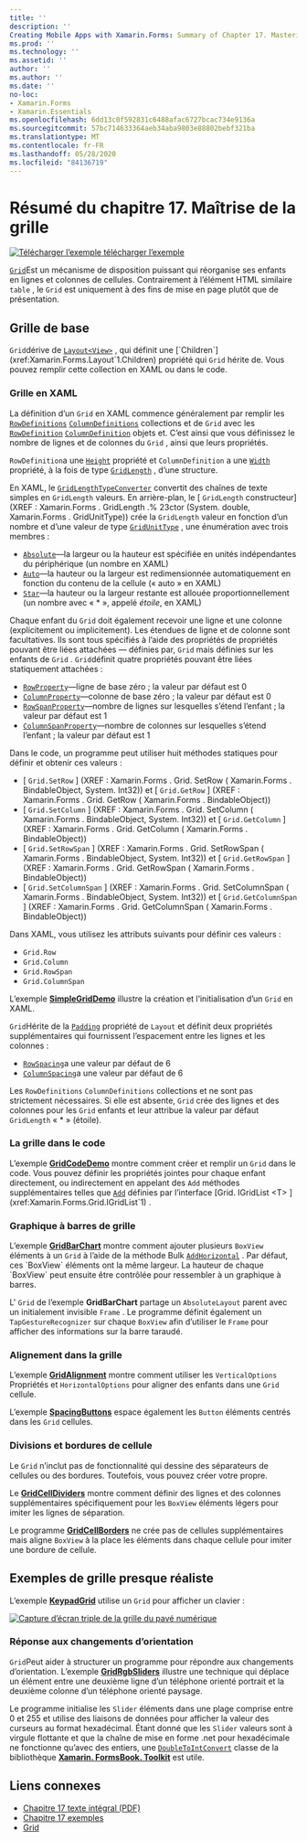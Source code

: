 ```yaml
---
title: ''
description: ''
Creating Mobile Apps with Xamarin.Forms: Summary of Chapter 17. Mastering the Grid''
ms.prod: ''
ms.technology: ''
ms.assetid: ''
author: ''
ms.author: ''
ms.date: ''
no-loc:
- Xamarin.Forms
- Xamarin.Essentials
ms.openlocfilehash: 6dd13c0f592831c6488afac6727bcac734e9136a
ms.sourcegitcommit: 57bc714633364aeb34aba9803e88802bebf321ba
ms.translationtype: MT
ms.contentlocale: fr-FR
ms.lasthandoff: 05/28/2020
ms.locfileid: "84136719"
---
```

# <a name="summary-of-chapter-17-mastering-the-grid"></a>Résumé du chapitre 17. Maîtrise de la grille

[![Télécharger ](~/media/shared/download.png) l’exemple télécharger l’exemple](https://github.com/xamarin/xamarin-forms-book-samples/tree/master/Chapter17)

[`Grid`](xref:Xamarin.Forms.Grid)Est un mécanisme de disposition puissant qui réorganise ses enfants en lignes et colonnes de cellules. Contrairement à l’élément HTML similaire `table` , le `Grid` est uniquement à des fins de mise en page plutôt que de présentation.

## <a name="the-basic-grid"></a>Grille de base

`Grid`dérive de [`Layout<View>`](xref:Xamarin.Forms.Layout`1) , qui définit une [`Children`](xref:Xamarin.Forms.Layout`1.Children) propriété qui `Grid` hérite de. Vous pouvez remplir cette collection en XAML ou dans le code.

### <a name="the-grid-in-xaml"></a>Grille en XAML

La définition d’un `Grid` en XAML commence généralement par remplir les [`RowDefinitions`](xref:Xamarin.Forms.Grid.RowDefinitions) [`ColumnDefinitions`](xref:Xamarin.Forms.Grid.ColumnDefinitions) collections et de `Grid` avec les [`RowDefinition`](xref:Xamarin.Forms.RowDefinition) [`ColumnDefinition`](xref:Xamarin.Forms.ColumnDefinition) objets et. C’est ainsi que vous définissez le nombre de lignes et de colonnes du `Grid` , ainsi que leurs propriétés.

`RowDefinition`a une [`Height`](xref:Xamarin.Forms.RowDefinition.Height) propriété et `ColumnDefinition` a une [`Width`](xref:Xamarin.Forms.ColumnDefinition.Width) propriété, à la fois de type [`GridLength`](xref:Xamarin.Forms.GridLength) , d’une structure.

En XAML, le [`GridLengthTypeConverter`](xref:Xamarin.Forms.GridLengthTypeConverter) convertit des chaînes de texte simples en `GridLength` valeurs. En arrière-plan, le [ `GridLength` constructeur] (XREF : Xamarin.Forms . GridLength .% 23ctor (System. double, Xamarin.Forms . GridUnitType)) crée la `GridLength` valeur en fonction d’un nombre et d’une valeur de type [`GridUnitType`](xref:Xamarin.Forms.GridUnitType) , une énumération avec trois membres :

- [`Absolute`](xref:Xamarin.Forms.GridUnitType.Absolute)&mdash;la largeur ou la hauteur est spécifiée en unités indépendantes du périphérique (un nombre en XAML)
- [`Auto`](xref:Xamarin.Forms.GridUnitType.Auto)&mdash;la hauteur ou la largeur est redimensionnée automatiquement en fonction du contenu de la cellule (« auto » en XAML)
- [`Star`](xref:Xamarin.Forms.GridUnitType.Star)&mdash;la hauteur ou la largeur restante est allouée proportionnellement (un nombre avec « \* », appelé *étoile*, en XAML)

Chaque enfant du `Grid` doit également recevoir une ligne et une colonne (explicitement ou implicitement). Les étendues de ligne et de colonne sont facultatives. Ils sont tous spécifiés à l’aide des propriétés de propriétés pouvant être liées attachées &mdash; définies par, `Grid` mais définies sur les enfants de `Grid` . `Grid`définit quatre propriétés pouvant être liées statiquement attachées :

- [`RowProperty`](xref:Xamarin.Forms.Grid.RowProperty)&mdash;ligne de base zéro ; la valeur par défaut est 0
- [`ColumnProperty`](xref:Xamarin.Forms.Grid.ColumnProperty)&mdash;colonne de base zéro ; la valeur par défaut est 0
- [`RowSpanProperty`](xref:Xamarin.Forms.Grid.RowSpanProperty)&mdash;nombre de lignes sur lesquelles s’étend l’enfant ; la valeur par défaut est 1
- [`ColumnSpanProperty`](xref:Xamarin.Forms.Grid.ColumnSpanProperty)&mdash;nombre de colonnes sur lesquelles s’étend l’enfant ; la valeur par défaut est 1

Dans le code, un programme peut utiliser huit méthodes statiques pour définir et obtenir ces valeurs :

- [ `Grid.SetRow` ] (XREF : Xamarin.Forms . Grid. SetRow ( Xamarin.Forms . BindableObject, System. Int32)) et [ `Grid.GetRow` ] (XREF : Xamarin.Forms . Grid. GetRow ( Xamarin.Forms . BindableObject))
- [ `Grid.SetColumn` ] (XREF : Xamarin.Forms . Grid. SetColumn ( Xamarin.Forms . BindableObject, System. Int32)) et [ `Grid.GetColumn` ] (XREF : Xamarin.Forms . Grid. GetColumn ( Xamarin.Forms . BindableObject))
- [ `Grid.SetRowSpan` ] (XREF : Xamarin.Forms . Grid. SetRowSpan ( Xamarin.Forms . BindableObject, System. Int32)) et [ `Grid.GetRowSpan` ] (XREF : Xamarin.Forms . Grid. GetRowSpan ( Xamarin.Forms . BindableObject))
- [ `Grid.SetColumnSpan` ] (XREF : Xamarin.Forms . Grid. SetColumnSpan ( Xamarin.Forms . BindableObject, System. Int32)) et [ `Grid.GetColumnSpan` ] (XREF : Xamarin.Forms . Grid. GetColumnSpan ( Xamarin.Forms . BindableObject))

Dans XAML, vous utilisez les attributs suivants pour définir ces valeurs :

- `Grid.Row`
- `Grid.Column`
- `Grid.RowSpan`
- `Grid.ColumnSpan`

L’exemple [**SimpleGridDemo**](https://github.com/xamarin/xamarin-forms-book-samples/tree/master/Chapter17/SimpleGridDemo) illustre la création et l’initialisation d’un `Grid` en XAML.

`Grid`Hérite de la [`Padding`](xref:Xamarin.Forms.Layout.Padding) propriété de `Layout` et définit deux propriétés supplémentaires qui fournissent l’espacement entre les lignes et les colonnes :

- [`RowSpacing`](xref:Xamarin.Forms.Grid.RowSpacing)a une valeur par défaut de 6
- [`ColumnSpacing`](xref:Xamarin.Forms.Grid.ColumnSpacing)a une valeur par défaut de 6

Les `RowDefinitions` `ColumnDefinitions` collections et ne sont pas strictement nécessaires. Si elle est absente, `Grid` crée des lignes et des colonnes pour les `Grid` enfants et leur attribue la valeur par défaut `GridLength` « \* » (étoile).

### <a name="the-grid-in-code"></a>La grille dans le code

L’exemple [**GridCodeDemo**](https://github.com/xamarin/xamarin-forms-book-samples/tree/master/Chapter17/GridCodeDemo) montre comment créer et remplir un `Grid` dans le code. Vous pouvez définir les propriétés jointes pour chaque enfant directement, ou indirectement en appelant des `Add` méthodes supplémentaires telles que [`Add`](xref:Xamarin.Forms.Grid.IGridList`1.Add*) définies par l’interface [Grid. IGridList <T> ](xref:Xamarin.Forms.Grid.IGridList`1) .

### <a name="the-grid-bar-chart"></a>Graphique à barres de grille

L’exemple [**GridBarChart**](https://github.com/xamarin/xamarin-forms-book-samples/tree/master/Chapter17/GridBarChart) montre comment ajouter plusieurs `BoxView` éléments à un `Grid` à l’aide de la méthode Bulk [`AddHorizontal`](xref:Xamarin.Forms.Grid.IGridList`1.AddHorizontal*) . Par défaut, ces `BoxView` éléments ont la même largeur. La hauteur de chaque `BoxView` peut ensuite être contrôlée pour ressembler à un graphique à barres.

L' `Grid` de l’exemple **GridBarChart** partage un `AbsoluteLayout` parent avec un initialement invisible `Frame` . Le programme définit également un `TapGestureRecognizer` sur chaque `BoxView` afin d’utiliser le `Frame` pour afficher des informations sur la barre taraudé.

### <a name="alignment-in-the-grid"></a>Alignement dans la grille

L’exemple [**GridAlignment**](https://github.com/xamarin/xamarin-forms-book-samples/tree/master/Chapter17/GridAlignment) montre comment utiliser les `VerticalOptions` Propriétés et `HorizontalOptions` pour aligner des enfants dans une `Grid` cellule.

L’exemple [**SpacingButtons**](https://github.com/xamarin/xamarin-forms-book-samples/tree/master/Chapter17/SpacingButtons) espace également les `Button` éléments centrés dans les `Grid` cellules.

### <a name="cell-dividers-and-borders"></a>Divisions et bordures de cellule

Le `Grid` n’inclut pas de fonctionnalité qui dessine des séparateurs de cellules ou des bordures. Toutefois, vous pouvez créer votre propre.

Le [**GridCellDividers**](https://github.com/xamarin/xamarin-forms-book-samples/tree/master/Chapter17/GridCellDividers) montre comment définir des lignes et des colonnes supplémentaires spécifiquement pour les `BoxView` éléments légers pour imiter les lignes de séparation.

Le programme [**GridCellBorders**](https://github.com/xamarin/xamarin-forms-book-samples/tree/master/Chapter17/GridCellBorders) ne crée pas de cellules supplémentaires mais aligne `BoxView` à la place les éléments dans chaque cellule pour imiter une bordure de cellule.

## <a name="almost-real-life-grid-examples"></a>Exemples de grille presque réaliste

L’exemple [**KeypadGrid**](https://github.com/xamarin/xamarin-forms-book-samples/tree/master/Chapter17/KeypadGrid) utilise un `Grid` pour afficher un clavier :

[![Capture d’écran triple de la grille du pavé numérique](images/ch17fg12-small.png "Grille du pavé numérique")](images/ch17fg12-large.png#lightbox "Grille du pavé numérique")

### <a name="responding-to-orientation-changes"></a>Réponse aux changements d’orientation

`Grid`Peut aider à structurer un programme pour répondre aux changements d’orientation. L’exemple [**GridRgbSliders**](https://github.com/xamarin/xamarin-forms-book-samples/tree/master/Chapter17/GridRgbSliders) illustre une technique qui déplace un élément entre une deuxième ligne d’un téléphone orienté portrait et la deuxième colonne d’un téléphone orienté paysage.

Le programme initialise les `Slider` éléments dans une plage comprise entre 0 et 255 et utilise des liaisons de données pour afficher la valeur des curseurs au format hexadécimal. Étant donné que les `Slider` valeurs sont à virgule flottante et que la chaîne de mise en forme .net pour hexadécimale ne fonctionne qu’avec des entiers, une [`DoubleToIntConvert`](https://github.com/xamarin/xamarin-forms-book-samples/blob/master/Libraries/Xamarin.FormsBook.Toolkit/Xamarin.FormsBook.Toolkit/DoubleToIntConverter.cs) classe de la bibliothèque [**Xamarin. FormsBook. Toolkit**](https://github.com/xamarin/xamarin-forms-book-samples/tree/master/Libraries/Xamarin.FormsBook.Toolkit) est utile.

## <a name="related-links"></a>Liens connexes

- [Chapitre 17 texte intégral (PDF)](https://download.xamarin.com/developer/xamarin-forms-book/XamarinFormsBook-Ch17-Apr2016.pdf)
- [Chapitre 17 exemples](https://github.com/xamarin/xamarin-forms-book-samples/tree/master/Chapter17)
- [Grid](~/xamarin-forms/user-interface/layouts/grid.md)

